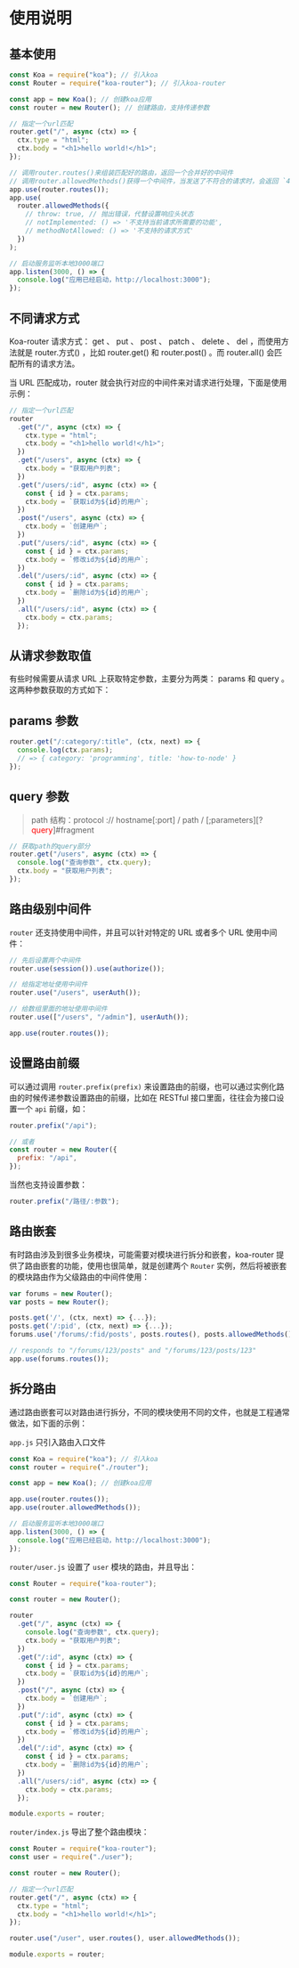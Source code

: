 # 使用说明

## 基本使用

```js
const Koa = require("koa"); // 引入koa
const Router = require("koa-router"); // 引入koa-router

const app = new Koa(); // 创建koa应用
const router = new Router(); // 创建路由，支持传递参数

// 指定一个url匹配
router.get("/", async (ctx) => {
  ctx.type = "html";
  ctx.body = "<h1>hello world!</h1>";
});

// 调用router.routes()来组装匹配好的路由，返回一个合并好的中间件
// 调用router.allowedMethods()获得一个中间件，当发送了不符合的请求时，会返回 `405 Method Not Allowed` 或 `501 Not Implemented`
app.use(router.routes());
app.use(
  router.allowedMethods({
    // throw: true, // 抛出错误，代替设置响应头状态
    // notImplemented: () => '不支持当前请求所需要的功能',
    // methodNotAllowed: () => '不支持的请求方式'
  })
);

// 启动服务监听本地3000端口
app.listen(3000, () => {
  console.log("应用已经启动，http://localhost:3000");
});
```

## 不同请求方式

Koa-router 请求方式： get 、 put 、 post 、 patch 、 delete 、 del ，而使用方法就是 router.方式() ，比如 router.get() 和 router.post() 。而 router.all() 会匹配所有的请求方法。

当 URL 匹配成功，router 就会执行对应的中间件来对请求进行处理，下面是使用示例：

```js
// 指定一个url匹配
router
  .get("/", async (ctx) => {
    ctx.type = "html";
    ctx.body = "<h1>hello world!</h1>";
  })
  .get("/users", async (ctx) => {
    ctx.body = "获取用户列表";
  })
  .get("/users/:id", async (ctx) => {
    const { id } = ctx.params;
    ctx.body = `获取id为${id}的用户`;
  })
  .post("/users", async (ctx) => {
    ctx.body = `创建用户`;
  })
  .put("/users/:id", async (ctx) => {
    const { id } = ctx.params;
    ctx.body = `修改id为${id}的用户`;
  })
  .del("/users/:id", async (ctx) => {
    const { id } = ctx.params;
    ctx.body = `删除id为${id}的用户`;
  })
  .all("/users/:id", async (ctx) => {
    ctx.body = ctx.params;
  });
```

## 从请求参数取值

有些时候需要从请求 URL 上获取特定参数，主要分为两类： params 和 query 。 这两种参数获取的方式如下：

## params 参数

```js
router.get("/:category/:title", (ctx, next) => {
  console.log(ctx.params);
  // => { category: 'programming', title: 'how-to-node' }
});
```

## query 参数

> path 结构：protocol :// hostname[:port] / path / [;parameters][?<font color=red>query</font>]#fragment

```js
// 获取path的query部分
router.get("/users", async (ctx) => {
  console.log("查询参数", ctx.query);
  ctx.body = "获取用户列表";
});
```

## 路由级别中间件

`router` 还支持使用中间件，并且可以针对特定的 URL 或者多个 URL 使用中间件：

```js
// 先后设置两个中间件
router.use(session()).use(authorize());

// 给指定地址使用中间件
router.use("/users", userAuth());

// 给数组里面的地址使用中间件
router.use(["/users", "/admin"], userAuth());

app.use(router.routes());
```

## 设置路由前缀

可以通过调用 `router.prefix(prefix)` 来设置路由的前缀，也可以通过实例化路由的时候传递参数设置路由的前缀，比如在 RESTful 接口里面，往往会为接口设置一个 `api` 前缀，如：

```js
router.prefix("/api");

// 或者
const router = new Router({
  prefix: "/api",
});
```

当然也支持设置参数：

```js
router.prefix("/路径/:参数");
```

## 路由嵌套

有时路由涉及到很多业务模块，可能需要对模块进行拆分和嵌套，koa-router 提供了路由嵌套的功能，使用也很简单，就是创建两个 `Router` 实例，然后将被嵌套的模块路由作为父级路由的中间件使用：

```js
var forums = new Router();
var posts = new Router();

posts.get('/', (ctx, next) => {...});
posts.get('/:pid', (ctx, next) => {...});
forums.use('/forums/:fid/posts', posts.routes(), posts.allowedMethods());

// responds to "/forums/123/posts" and "/forums/123/posts/123"
app.use(forums.routes());
```

## 拆分路由

通过路由嵌套可以对路由进行拆分，不同的模块使用不同的文件，也就是工程通常做法，如下面的示例：

`app.js` 只引入路由入口文件

```js
const Koa = require("koa"); // 引入koa
const router = require("./router");

const app = new Koa(); // 创建koa应用

app.use(router.routes());
app.use(router.allowedMethods());

// 启动服务监听本地3000端口
app.listen(3000, () => {
  console.log("应用已经启动，http://localhost:3000");
});
```

`router/user.js` 设置了 `user` 模块的路由，并且导出：

```js
const Router = require("koa-router");

const router = new Router();

router
  .get("/", async (ctx) => {
    console.log("查询参数", ctx.query);
    ctx.body = "获取用户列表";
  })
  .get("/:id", async (ctx) => {
    const { id } = ctx.params;
    ctx.body = `获取id为${id}的用户`;
  })
  .post("/", async (ctx) => {
    ctx.body = `创建用户`;
  })
  .put("/:id", async (ctx) => {
    const { id } = ctx.params;
    ctx.body = `修改id为${id}的用户`;
  })
  .del("/:id", async (ctx) => {
    const { id } = ctx.params;
    ctx.body = `删除id为${id}的用户`;
  })
  .all("/users/:id", async (ctx) => {
    ctx.body = ctx.params;
  });

module.exports = router;
```

`router/index.js` 导出了整个路由模块：

```js
const Router = require("koa-router");
const user = require("./user");

const router = new Router();

// 指定一个url匹配
router.get("/", async (ctx) => {
  ctx.type = "html";
  ctx.body = "<h1>hello world!</h1>";
});

router.use("/user", user.routes(), user.allowedMethods());

module.exports = router;
```
